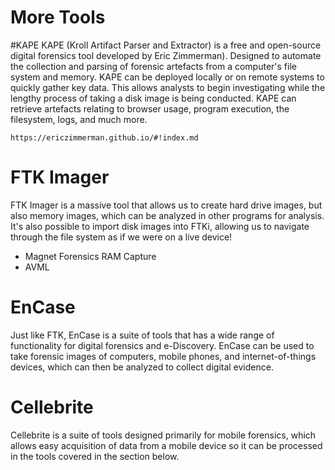 # More Tools




#KAPE
KAPE (Kroll Artifact Parser and Extractor) is a free and open-source digital forensics tool developed by Eric Zimmerman). Designed to automate the collection and parsing of forensic artefacts from a computer's file system and memory. KAPE can be deployed locally or on remote systems to quickly gather key data. This allows analysts to begin investigating while the lengthy process of taking a disk image is being conducted. KAPE can retrieve artefacts relating to browser usage, program execution, the filesystem, logs, and much more.

	https://ericzimmerman.github.io/#!index.md
	

# FTK Imager
FTK Imager is a massive tool that allows us to create hard drive images, but also memory images, which can be analyzed in other programs for analysis. It's also possible to import disk images into FTKi, allowing us to navigate through the file system as if we were on a live device!

- Magnet Forensics RAM Capture
- AVML




# EnCase
Just like FTK, EnCase is a suite of tools that has a wide range of functionality for digital forensics and e-Discovery. EnCase can be used to take forensic images of computers, mobile phones, and internet-of-things devices, which can then be analyzed to collect digital evidence.


# Cellebrite
Cellebrite is a suite of tools designed primarily for mobile forensics, which allows easy acquisition of data from a mobile device so it can be processed in the tools covered in the section below.